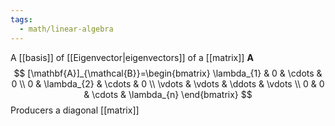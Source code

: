 ```yaml
---
tags:
  - math/linear-algebra
---
```

A [[basis]] of [[Eigenvector|eigenvectors]] of a [[matrix]] $\mathbf{A}$
$$
[\mathbf{A}]_{\mathcal{B}}=\begin{bmatrix}
\lambda_{1} & 0 & \cdots & 0 \\
0 & \lambda_{2} & \cdots & 0 \\
\vdots & \vdots & \ddots & \vdots \\
0 & 0 & \cdots & \lambda_{n}
\end{bmatrix}
$$
Producers a diagonal [[matrix]]